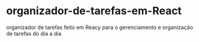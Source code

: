 # organizador-de-tarefas-em-React
organizador de tarefas feito em Reacy para o gerenciamento e organização de tarefas do dia a dia 
